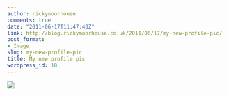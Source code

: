 ```yaml
---
author: rickymoorhouse
comments: true
date: "2011-06-17T11:47:40Z"
link: http://blog.rickymoorhouse.co.uk/2011/06/17/my-new-profile-pic/
post_format:
- Image
slug: my-new-profile-pic
title: My new profile pic
wordpress_id: 18
---
```


[![](http://rickymoorhouse.files.wordpress.com/2011/06/may2011profile-zoom.jpg?w=300)](http://rickymoorhouse.files.wordpress.com/2011/06/may2011profile-zoom.jpg)
